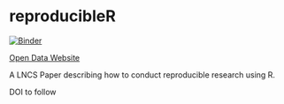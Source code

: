 # reproducibleR
[![Binder](https://mybinder.org/badge_logo.svg)](https://mybinder.org/v2/gh/Sumidu/reproducibleR/master?urlpath=rstudio)


[Open Data Website](https://sumidu.github.io/reproducibleR/)

A LNCS Paper describing how to conduct reproducible research using R.

DOI to follow
